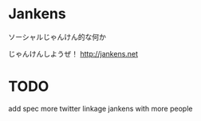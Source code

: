 Jankens
=======

ソーシャルじゃんけん的な何か


じゃんけんしようぜ！
http://jankens.net

TODO
====
add spec
more twitter linkage
jankens with more people